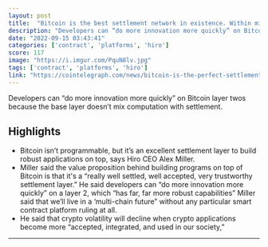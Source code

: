```yaml
---
layout: post
title:  "Bitcoin is the best settlement network in existence. Within minutes you can settle transactions of any size anywhere in the world, usually with minimal fees. No other settlement network is anywhere near as powerful."
description: "Developers can “do more innovation more quickly” on Bitcoin layer twos because the base layer doesn’t mix computation with settlement."
date: "2022-09-15 03:43:41"
categories: ['contract', 'platforms', 'hiro']
score: 117
image: "https://i.imgur.com/PquN8lv.jpg"
tags: ['contract', 'platforms', 'hiro']
link: "https://cointelegraph.com/news/bitcoin-is-the-perfect-settlement-layer-to-build-apps-on-top-of-hiro-ceo"
---
```


Developers can “do more innovation more quickly” on Bitcoin layer twos because the base layer doesn’t mix computation with settlement.

## Highlights

- Bitcoin isn’t programmable, but it’s an excellent settlement layer to build robust applications on top, says Hiro CEO Alex Miller.
- Miller said the value proposition behind building programs on top of Bitcoin is that it's a “really well settled, well accepted, very trustworthy settlement layer.” He said developers can “do more innovation more quickly” on a layer 2, which “has far, far more robust capabilities” Miller said that we’ll live in a ‘multi-chain future” without any particular smart contract platform ruling at all.
- He said that crypto volatility will decline when crypto applications become more “accepted, integrated, and used in our society,”

---
